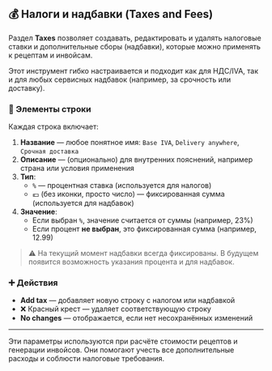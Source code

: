 ## 💰 Налоги и надбавки (Taxes and Fees)

Раздел **Taxes** позволяет создавать, редактировать и удалять налоговые ставки и дополнительные сборы (надбавки), которые можно применять к рецептам и инвойсам.

Этот инструмент гибко настраивается и подходит как для НДС/IVA, так и для любых сервисных надбавок (например, за срочность или доставку).

### 🧾 Элементы строки

Каждая строка включает:

1. **Название** — любое понятное имя: `Base IVA`, `Delivery anywhere`, `Срочная доставка`
2. **Описание** — (опционально) для внутренних пояснений, например страна или условия применения
3. **Тип**:
   - `%` — процентная ставка (используется для налогов)
   - 💶 (без иконки, просто число) — фиксированная сумма (используется для надбавок)
4. **Значение**:
   - Если выбран `%`, значение считается от суммы (например, 23%)
   - Если процент **не выбран**, это фиксированная сумма (например, 12.99)

> ⚠️ На текущий момент надбавки всегда фиксированы. В будущем появится возможность указания процента и для надбавок.

### ➕ Действия

- **Add tax** — добавляет новую строку с налогом или надбавкой
- ❌ Красный крест — удаляет соответствующую строку
- **No changes** — отображается, если нет несохранённых изменений

---

Эти параметры используются при расчёте стоимости рецептов и генерации инвойсов. Они помогают учесть все дополнительные расходы и соблюсти налоговые требования.
